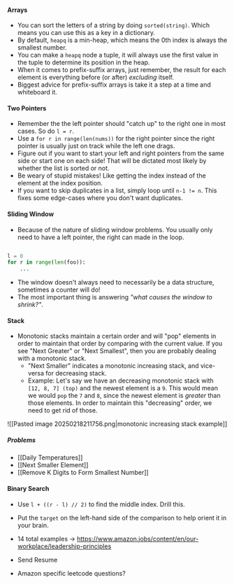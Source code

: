 #### Arrays
- You can sort the letters of a string by doing `sorted(string)`. Which means you can use this as a key in a dictionary.
- By default, `heapq` is a min-heap, which means the 0th index is always the smallest number.
- You can make a `heapq` node a tuple, it will always use the first value in the tuple to determine its position in the heap.
- When it comes to prefix-suffix arrays, just remember, the result for each element is everything before (or after) _excluding_ itself.
- Biggest advice for prefix-suffix arrays is take it a step at a time and whiteboard it.

#### Two Pointers
- Remember the the left pointer should "catch up" to the right one in most cases. So do `l = r`.
- Use a `for r in range(len(nums))` for the right pointer since the right pointer is usually just on track while the left one drags.
- Figure out if you want to start your left and right pointers from the same side or start one on each side! That will be dictated most likely by whether the list is sorted or not.
- Be weary of stupid mistakes! Like getting the index instead of the element at the index position.
- If you want to skip duplicates in a list, simply loop until `n-1 != n`. This fixes some edge-cases where you don't want duplicates.

#### Sliding Window
- Because of the nature of sliding window problems. You usually only need to have a left pointer, the right can made in the loop.

```python

l = 0
for r in range(len(foo)):
    ...

```

- The window doesn't always need to necessarily be a data structure, sometimes a counter will do!
- The most important thing is answering _"what causes the window to shrink?"_.

#### Stack
- Monotonic stacks maintain a certain order and will "pop" elements in order to maintain that order by comparing with the current value. If you see "Next Greater" or "Next Smallest", then you are probably dealing with a monotonic stack.
	- "Next Smaller" indicates a monotonic increasing stack, and vice-versa for decreasing stack.
	- Example: Let's say we have an decreasing monotonic stack with `[12, 8, 7] (top)` and the newest element is a `9`. This would mean we would `pop` the `7` and `8`, since the newest element is _greater_ than those elements. In order to maintain this "decreasing" order, we need to get rid of those.

![[Pasted image 20250218211756.png|monotonic increasing stack example]]

##### Problems 
- [[Daily Temperatures]]
- [[Next Smaller Element]]
- [[Remove K Digits to Form Smallest Number]]

#### Binary Search
- Use `l + ((r - l) // 2)` to find the middle index. Drill this.
- Put the `target` on the left-hand side of the comparison to help orient it in your brain.

- 14 total examples -> https://www.amazon.jobs/content/en/our-workplace/leadership-principles
- Send Resume
- Amazon specific leetcode questions?